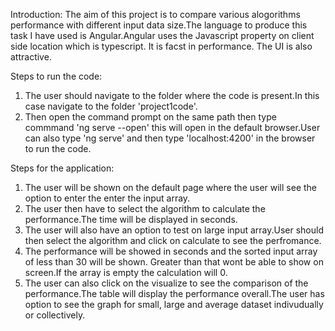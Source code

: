 Introduction:
The aim of this project is to compare various alogorithms performance with different input data size.The language to produce this task I have used is Angular.Angular uses the Javascript property on client side location which is typescript. It is facst in performance. The UI is also attractive.

Steps to run the code:
1. The user should navigate to the folder where the code is present.In this case navigate to the folder 'project1code'.
2. Then open the command prompt on the same path then type commmand 'ng serve --open' this will open in the default browser.User can also type 'ng serve' and then type 'localhost:4200' in the browser to run the code.

Steps for the application:
1. The user will be shown on the default page where the user will see the option to enter the enter the input array.
2. The user then have to select the algorithm to calculate the performance.The time will be displayed in seconds.
3. The user will also have an option to test on large input array.User should then select the algorithm and click on calculate to see the perfromance.
4. The performance will be showed in seconds and the sorted input array of less than 30 will be shown. Greater than that wont be able to show on screen.If the array is empty the calculation will 0.
5. The user can also click on the visualize to see the comparison of the performance.The table will display the performance overall.The user has option to see the graph for small, large and average dataset indivudually or collectively. 